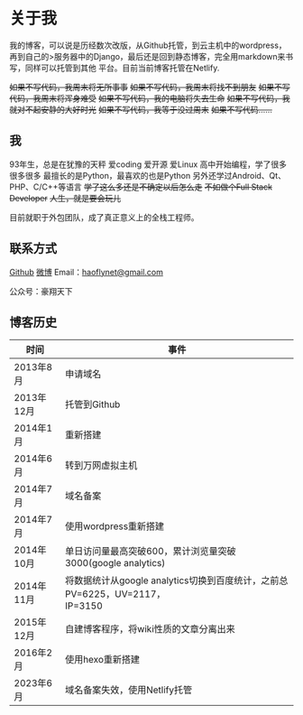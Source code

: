 # 关于我
我的博客，可以说是历经数次改版，从Github托管，到云主机中的wordpress，再到自己的>服务器中的Django，最后还是回到静态博客，完全用markdown来书写，同样可以托管到其他
平台。目前当前博客托管在Netlify.

~~如果不写代码，我周末将无所事事~~ 
~~如果不写代码，我周末将找不到朋友~~ 
~~如果不写代码，我周末将浑身难受~~ 
~~如果不写代码，我的电脑将失去生命~~ 
~~如果不写代码，我就对不起安静的大好时光~~ 
~~如果不写代码，我等于没过周末~~ 
~~如果不写代码……~~


## 我

93年生，总是在犹豫的天秤
爱coding  爱开源  爱Linux
高中开始编程，学了很多很多很多
最擅长的是Python，最喜欢的也是Python
另外还学过Android、Qt、PHP、C/C++等语言 
~~学了这么多还是不确定以后怎么走~~
~~不如做个Full Stack Developer~~
~~人生，就是要会玩儿~~ 

目前就职于外包团队，成了真正意义上的全栈工程师。

## 联系方式

[Github](https://github.com/haoflynet) 
[微博](http://weibo.com/haoflynet) 
Email：haoflynet@gmail.com

公众号：豪翔天下

## 博客历史

| 时间       | 事件                                                         |
| ---------- | ------------------------------------------------------------ |
| 2013年8月  | 申请域名                                                     |
| 2013年12月 | 托管到Github                                                 |
| 2014年1月  | 重新搭建                                                     |
| 2014年6月  | 转到万网虚拟主机                                             |
| 2014年7月  | 域名备案                                                     |
| 2014年7月  | 使用wordpress重新搭建                                        |
| 2014年10月 | 单日访问量最高突破600，累计浏览量突破3000(google analytics)  |
| 2014年11月 | 将数据统计从google analytics切换到百度统计，之前总PV=6225，UV=2117，<br/>IP=3150 |
| 2015年12月 | 自建博客程序，将wiki性质的文章分离出来                       |
| 2016年2月  | 使用hexo重新搭建                                             |
| 2023年6月  | 域名备案失效，使用Netlify托管                                |





